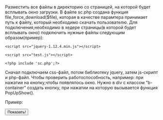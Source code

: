 Разместить все файлы в директорию со страницей, на которой будет всплывать окно загрузки.
В файле sc.php создана функция file_force_download($file), которая в качестве парамтера принимает путь к файлу,
который необходимо скачать пользователю.
Для подключения,необходимо в хедере страницы(в которой будет всплывать окно) подключить нужные файлы 
следующим образом(пример):
<head>
	<link href="about.css" rel="stylesheet">

	<script src="jquery-1.12.4.min.js"></script>

	<script src="test.js"></script>

	<?php include 'sc.php';?>

</head>

Сначал подключаем css-файл, потом библиотеку jquery, затем js-скрипт и php-файл.
Чтобы проверить работоспособность, например: при нажатии на кнопку,чтобы появлялось окно. 
Нужно в div с классом "b-container" создать кнопку, при нажатии на которую вызывается функция PopUpShow().

Пример:

<div class="b-container">

<input type="button" onclick="PopUpShow()" value="Показать!"/>

</div>
